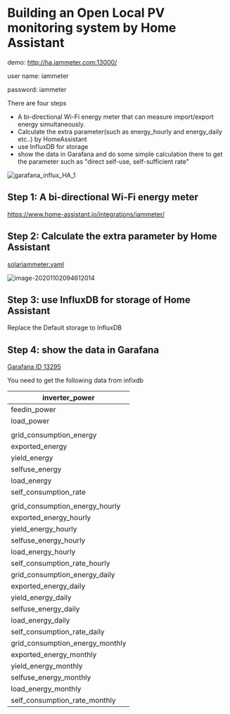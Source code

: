# Building an Open Local PV monitoring system by Home Assistant 



demo: http://ha.iammeter.com:13000/  

user name: iammeter

password: iammeter



There are four steps

- A bi-directional Wi-Fi energy meter that can measure import/export energy simultaneously.
- Calculate the extra parameter(such as energy_hourly and energy_daily etc..) by HomeAssistant 
- use InfluxDB for storage 
- show the data in Garafana and do some simple calculation there to get the parameter such as "direct self-use, self-sufficient rate"

![garafana_influx_HA_1](https://leweidoc.oss-cn-hangzhou.aliyuncs.com/lewei50/img/iammeter/tmpliu/tmpgarafana_influx_HA_1.png)

## Step 1:  A bi-directional Wi-Fi energy meter

https://www.home-assistant.io/integrations/iammeter/

## Step 2: Calculate the extra parameter by Home Assistant

[solariammeter.yaml](solariammeter.yaml)

![image-20201102094612014](https://leweidoc.oss-cn-hangzhou.aliyuncs.com/lewei50/img/iammeter/tmpliu/tmpimage-20201102094612014.png)

## Step 3: use InfluxDB for storage of Home Assistant

Replace the Default storage to InfluxDB

## Step 4: show the data in Garafana

[Garafana ID 13295](https://grafana.com/grafana/dashboards/13295?src=twitter.com&mdm=social&cnt=buffera6a03&camp=buffer&pg=prod-ent&plcmt=contact-banner)



You need to get the following data from infixdb

| inverter_power                  |
| ------------------------------- |
| feedin_power                    |
| load_power                      |
|                                 |
| grid_consumption_energy         |
| exported_energy                 |
| yield_energy                    |
| selfuse_energy                  |
| load_energy                     |
| self_consumption_rate           |
|                                 |
| grid_consumption_energy_hourly  |
| exported_energy_hourly          |
| yield_energy_hourly             |
| selfuse_energy_hourly           |
| load_energy_hourly              |
| self_consumption_rate_hourly    |
| grid_consumption_energy_daily   |
| exported_energy_daily           |
| yield_energy_daily              |
| selfuse_energy_daily            |
| load_energy_daily               |
| self_consumption_rate_daily     |
| grid_consumption_energy_monthly |
| exported_energy_monthly         |
| yield_energy_monthly            |
| selfuse_energy_monthly          |
| load_energy_monthly             |
| self_consumption_rate_monthly   |